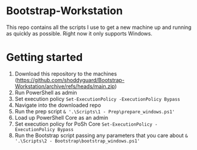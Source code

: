 # Bootstrap-Workstation
This repo contains all the scripts I use to get a new machine up and running as quickly as possible.
Right now it only supports Windows.

# Getting started
1. Download this repository to the machines (https://github.com/shoddyguard/Bootstrap-Workstation/archive/refs/heads/main.zip)
2. Run PowerShell as admin
3. Set execution policy `Set-ExecutionPolicy -ExecutionPolicy Bypass`
4. Navigate into the downloaded repo 
5. Run the prep script `& '.\Scripts\1 - Prep\prepare_windows.ps1'`
6. Load up PowerShell Core as an admin
7. Set execution policy for PoSh Core `Set-ExecutionPolicy -ExecutionPolicy Bypass`
8. Run the Bootstrap script passing any parameters that you care about `& '.\Scripts\2 - Bootstrap\bootstrap_windows.ps1'`